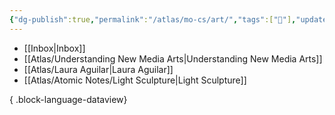 ```yaml
---
{"dg-publish":true,"permalink":"/atlas/mo-cs/art/","tags":["📍"],"updated":"2024-10-29T18:27:52.591-07:00"}
---
```


- [[Inbox\|Inbox]]
- [[Atlas/Understanding New Media Arts\|Understanding New Media Arts]]
- [[Atlas/Laura Aguilar\|Laura Aguilar]]
- [[Atlas/Atomic Notes/Light Sculpture\|Light Sculpture]]

{ .block-language-dataview}
